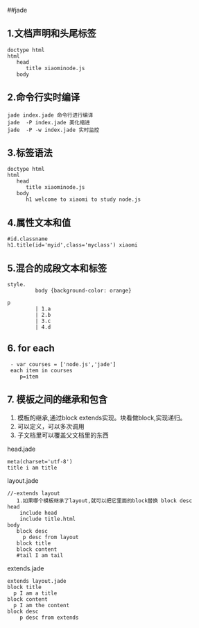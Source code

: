 ##jade
## 1.文档声明和头尾标签
```
doctype html
html
   head
      title xiaominode.js
   body
```

## 2.命令行实时编译
```
jade index.jade 命令行进行编译
jade  -P index.jade 美化缩进
jade  -P -w index.jade 实时监控
```

## 3.标签语法
```
doctype html
html
   head
      title xiaominode.js
   body
      h1 welcome to xiaomi to study node.js
```

## 4.属性文本和值
```
#id.classname
h1.title(id='myid',class='myclass') xiaomi
```

## 5.混合的成段文本和标签
```
style.
         body {background-color: orange}
         
p
         | 1.a
         | 2.b
         | 3.c
         | 4.d        
```

## 6. for each
```
 - var courses = ['node.js','jade']
 each item in courses
    p=item
```

## 7. 模板之间的继承和包含
1. 模板的继承,通过block extends实现。块看做block,实现递归。
2. 可以定义，可以多次调用
3. 子文档里可以覆盖父文档里的东西

head.jade
```
meta(charset='utf-8')
title i am title
```

layout.jade
```
//-extends layout
   1.如果哪个模板继承了layout,就可以把它里面的block替换 block desc
head
    include head
    include title.html
body
   block desc
     p desc from layout
   block title
   block content
   #tail I am tail
```

extends.jade
```
extends layout.jade
block title
  p I am a title
block content
  p I am the content
block desc
    p desc from extends
```